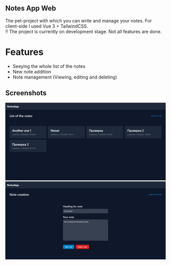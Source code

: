 ## Notes App Web
The pet-project with which you can write and manage your notes. For client-side I used Vue 3 + TailwindCSS. </br>
‼️ The project is currently on development stage. Not all features are done.
# Features
* Seeying the whole list of the notes
* New note addition
* Note management (Viewing, editing and deleting)
## Screenshots
<img src="https://raw.githubusercontent.com/jezmunh/NotesApp-Web/main/screenshots/screenshot2.png" alt="screenshot" /> </br>
<img src="https://raw.githubusercontent.com/jezmunh/NotesApp-Web/main/screenshots/screenshot3.png" alt="screenshot" />
